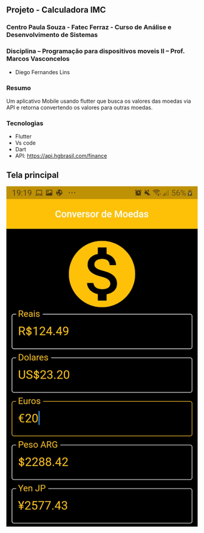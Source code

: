 ## Projeto - Calculadora IMC
### Centro Paula Souza - Fatec Ferraz - Curso de Análise e Desenvolvimento de Sistemas
### Disciplina – Programação para dispositivos moveis II – Prof. Marcos Vasconcelos

- Diego Fernandes Lins

### Resumo
Um aplicativo Mobile usando flutter que busca os valores das moedas via API e retorna convertendo os valores para outras moedas.

### Tecnologias
- Flutter
- Vs code
- Dart
- API: https://api.hgbrasil.com/finance

## Tela principal
![](https://github.com/DiegoLins10/Conversor/blob/master/amostra.jpeg)
